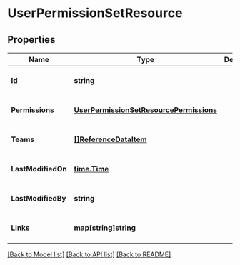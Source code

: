 # UserPermissionSetResource

## Properties
Name | Type | Description | Notes
------------ | ------------- | ------------- | -------------
**Id** | **string** |  | [optional] [default to null]
**Permissions** | [**UserPermissionSetResourcePermissions**](UserPermissionSetResource_Permissions.md) |  | [optional] [default to null]
**Teams** | [**[]ReferenceDataItem**](ReferenceDataItem.md) |  | [optional] [default to null]
**LastModifiedOn** | [**time.Time**](time.Time.md) |  | [optional] [default to null]
**LastModifiedBy** | **string** |  | [optional] [default to null]
**Links** | **map[string]string** |  | [optional] [default to null]

[[Back to Model list]](../README.md#documentation-for-models) [[Back to API list]](../README.md#documentation-for-api-endpoints) [[Back to README]](../README.md)


